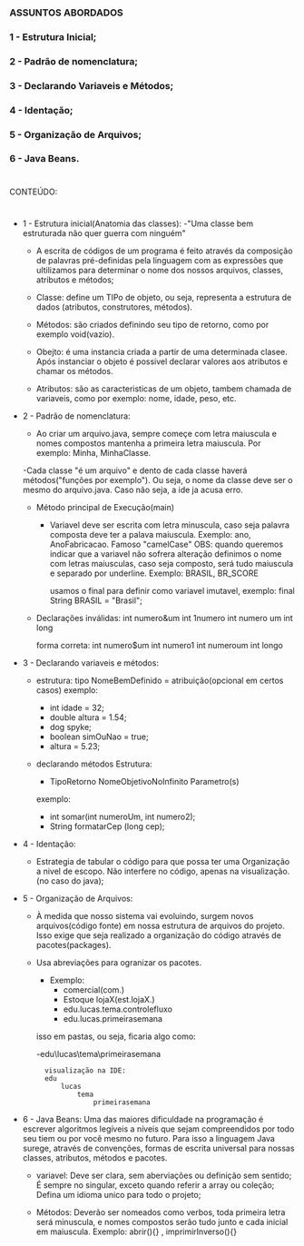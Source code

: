 

### ASSUNTOS ABORDADOS 
### 1 - Estrutura Inicial;
### 2 - Padrão de nomenclatura;
### 3 - Declarando Variaveis e Métodos;
### 4 - Identação;
### 5 - Organização de Arquivos;
### 6 - Java Beans.


#
CONTEÚDO:
#


- 1 - Estrutura inicial(Anatomia das classes):
    -"Uma classe bem estruturada não quer guerra com ninguém"

    - A escrita de códigos de um programa é feito através da composição
    de palavras pré-definidas pela linguagem com as expressões que ultilizamos
    para determinar o nome dos nossos arquivos, classes, atributos
    e métodos;

    - Classe: define um TIPo de objeto, ou seja, representa a estrutura de dados
    (atributos, construtores, métodos).

    - Métodos: são criados definindo seu tipo de retorno, como por exemplo
        void(vazio).

    - Obejto: é uma instancia criada a partir de uma determinada clasee. Após instanciar o objeto é possivel declarar valores aos atributos e chamar os métodos.

    - Atributos: são as caracteristicas de um objeto, tambem chamada de variaveis, como por exemplo: nome, idade, peso, etc.

    


- 2 - Padrão de nomenclatura:

    - Ao criar um arquivo.java, sempre começe com letra maiuscula
    e nomes compostos mantenha a primeira letra maiuscula. 
    Por exemplo: Minha, MinhaClasse.

    -Cada classe "é um arquivo" e dento de cada classe 
    haverá métodos("funções por exemplo").
    Ou seja, o nome da classe deve ser o mesmo do arquivo.java.
    Caso não seja, a ide ja acusa erro.
        
    - Método principal de Execução(main)

        - Variavel deve ser escrita com letra minuscula, caso seja palavra composta
        deve ter a palava maiuscula. Exemplo: ano, AnoFabricacao.
        Famoso "camelCase"
            OBS: quando queremos indicar que a variavel  não sofrera alteração
            definimos o nome com letras maiusculas, caso seja composto, será tudo
            maiuscula e separado por underline. Exemplo: BRASIL, BR_SCORE
            
            usamos o final para definir como variavel imutavel,
            exemplo: final String BRASIL = "Brasil";
        
    - Declarações inválidas:
        int numero&um 
        int 1numero
        int numero um
        int long

        forma correta:
        int numero$um
        int numero1
        int numeroum
        int longo

- 3 - Declarando variaveis e métodos:
     - estrutura:
        tipo NomeBemDefinido = atribuição(opcional em certos casos)
        exemplo:
        - int idade = 32;
        - double altura = 1.54;
        - dog spyke;
        - boolean simOuNao = true;
        - altura = 5.23;

    - declarando métodos Estrutura:
        - TipoRetorno NomeObjetivoNoInfinito Parametro(s)
        
        exemplo:
        - int somar(int numeroUm, int numero2);
        - String formatarCep (long cep);
            
- 4 - Identação:
    - Estrategia de tabular o código para que possa ter uma Organização a nivel de escopo. Não interfere no código, apenas na visualização.(no caso do java);

- 5 - Organização de Arquivos:
    - À medida que nosso sistema vai evoluindo, surgem novos arquivos(código fonte) em nossa estrutura de arquivos do projeto. Isso exige que seja realizado a organização do código através de pacotes(packages).

    - Usa abreviações para ogranizar os pacotes. 
        - Exemplo: 
            - comercial(com.)
            - Estoque lojaX(est.lojaX.)
            - edu.lucas.tema.controlefluxo
            - edu.lucas.primeirasemana
        
        isso em pastas, ou seja, ficaria algo como:

        -edu\lucas\tema\primeirasemana

            visualização na IDE:
            edu
                lucas
                    tema
                        primeirasemana
- 6 - Java Beans:
        Uma das maiores dificuldade na programação é escrever algoritmos legíveis
        a níveis que sejam compreendidos por todo seu tiem ou por você mesmo no 
        futuro. Para isso a linguagem Java surege, através de convenções, formas de
        escrita universal para nossas classes, atributos, métodos e pacotes.

    - variavel:
            Deve ser clara, sem aberviações ou definição sem sentido;
            É sempre no singular, exceto quando referir a array ou coleção;
            Defina um idioma unico para todo o projeto;

    - Métodos:
            Deverão ser nomeados como verbos, toda primeira letra será minuscula,
            e nomes compostos serão tudo junto e cada inicial em maiuscula.
            Exemplo: abrir(){} , imprimirInverso(){}

        

        



        



        
